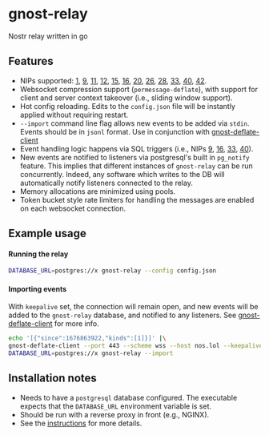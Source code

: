 # gnost-relay
Nostr relay written in go

## Features
- NIPs supported: [1][1], [9][9], [11][11], [12][12], [15][15], [16][16], [20][20], [26][26], [28][28], [33][33], [40][40], [42][42].
- Websocket compression support (`permessage-deflate`), with support for client and server context takeover (i.e., sliding window support).
- Hot config reloading. Edits to the `config.json` file will be instantly applied without requiring restart.
- `--import` command line flag allows new events to be added via `stdin`. Events should be in `jsonl` format. Use in conjunction with [gnost-deflate-client][gnost-deflate-client]
- Event handling logic happens via SQL triggers (i.e., NIPs [9][9], [16][16], [33][33], [40][40]).
- New events are notified to listeners via postgresql's built in `pg_notify` feature. This implies that different instances of `gnost-relay` can be run concurrently. Indeed, any software which writes to the DB will automatically notify listeners connected to the relay.
- Memory allocations are minimized using pools.
- Token bucket style rate limiters for handling the messages are enabled on each websocket connection.

## Example usage

#### Running the relay
```zsh
DATABASE_URL=postgres://x gnost-relay --config config.json
```
#### Importing events
With `keepalive` set, the connection will remain open, and new events will be added to the `gnost-relay` database, and notified to any listeners. See [gnost-deflate-client][gnost-deflate-client] for more info.
```zsh
echo '[{"since":1676863922,"kinds":[1]}]' |\
gnost-deflate-client --port 443 --scheme wss --host nos.lol --keepalive 30 --output - |\
DATABASE_URL=postgres://x gnost-relay --import
```

[1]: https://github.com/nostr-protocol/nips/blob/master/01.md
[9]: https://github.com/nostr-protocol/nips/blob/master/09.md
[11]: https://github.com/nostr-protocol/nips/blob/master/11.md
[12]: https://github.com/nostr-protocol/nips/blob/master/12.md
[15]: https://github.com/nostr-protocol/nips/blob/master/15.md
[16]: https://github.com/nostr-protocol/nips/blob/master/16.md
[20]: https://github.com/nostr-protocol/nips/blob/master/20.md
[26]: https://github.com/nostr-protocol/nips/blob/master/26.md
[28]: https://github.com/nostr-protocol/nips/blob/master/28.md
[33]: https://github.com/nostr-protocol/nips/blob/master/33.md
[40]: https://github.com/nostr-protocol/nips/blob/master/40.md
[42]: https://github.com/nostr-protocol/nips/blob/master/42.md
[gnost-deflate-client]: https://github.com/barkyq/gnost-deflate-client

## Installation notes
- Needs to have a `postgresql` database configured. The executable expects that the `DATABASE_URL` environment variable is set.
- Should be run with a reverse proxy in front (e.g., NGINX).
- See the [instructions](INSTALL.md) for more details.

